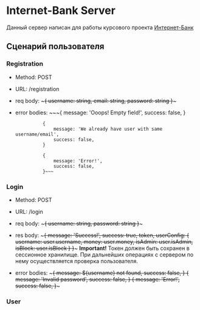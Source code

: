 # Internet-Bank Server

Данный сервер написан для работы курсового проекта [Интернет-Банк](https://github.com/kkolite/Internet-Bank)

## Сценарий пользователя 

### Registration
- Method: POST
- URL: /registration

- req body: ~~~{
   username: string,
   email: string,
   password: string
}~~~

- error bodies: ~~~{
                    message: 'Ooops! Empty field!',
                    success: false,
                }

                {
                    message: 'We already have user with same username/email',
                    success: false,
                }

                {
                    message: 'Error!',
                    success: false,
                }~~~

### Login
- Method: POST
- URL: /login

- req body: ~~~{
   username: string,
   password: string
}~~~
- res body: ~~~{
                message: 'Success!',
                success: true,
                token,
                userConfig: {
                    username: user.username,
                    money: user.money,
                    isAdmin: user.isAdmin,
                    isBlock: user.isBlock
                }
            }~~~
            **Important!** Токен должен быть сохранен в сессионное хранилище. При дальнейших операциях с сервером по нему осуществляется проверка пользователя.

- error bodies: ~~~{
                    message: ${username} not found,
                    success: false,
                }
                {
                    message: 'Invalid password',
                    success: false,
                }
                {
                    message: 'Error!',
                    success: false,
                }~~~
                

### User